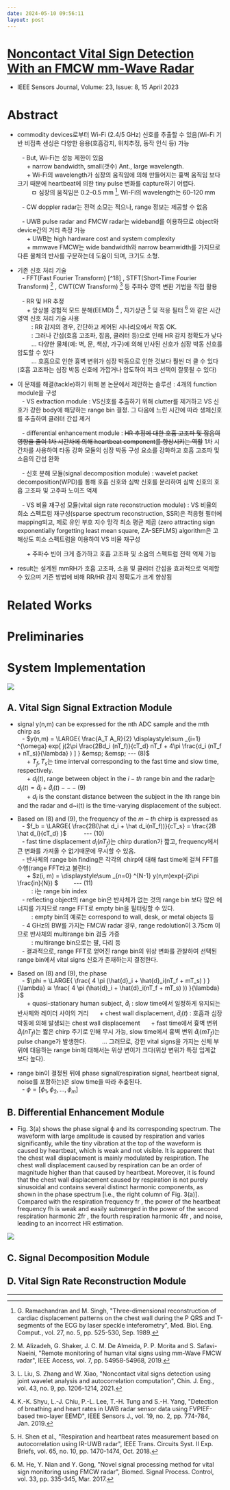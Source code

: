 ```yaml
---
date: 2024-05-10 09:56:11
layout: post
---
```


# [Noncontact Vital Sign Detection With an FMCW mm-Wave Radar](https://ieeexplore.ieee.org/abstract/document/10058900)
- IEEE Sensors Journal, Volume: 23, Issue: 8, 15 April 2023

# Abstract
- commodity devices로부터 Wi-Fi (2.4/5 GHz) 신호를 추출할 수 있음(Wi-Fi 기반 비접촉 센싱은 다양한 응용(호흡감지, 위치추정, 동작 인식 등) 가능
  
  &ensp; - But, Wi-Fi는 성능 제한이 있음  
  &ensp; &ensp; + narrow bandwidth, small(갯수) Ant., large wavelength.  
  &ensp; &ensp; + Wi-Fi의 wavelength가 심장의 움직임에 의해 만들어지는 흉벽 움직임 보다 크기 때문에 heartbeat에 의한 tiny pulse 변화를 capture하기 어렵다.  
  &ensp; &ensp; &ensp; ㅁ 심장의 움직임은 0.2–0.5 mm [^13], Wi-Fi의 wavelength는 60–120 mm
  
  &ensp; - CW doppler radar는 전력 소모는 적으나, range 정보는 제공할 수 없음
  
  &ensp; - UWB pulse radar and FMCW radar는 wideband를 이용하므로 object와 device간의 거리 측정 가능  
  &ensp; &ensp; + UWB는 high hardware cost and system complexity  
  &ensp; &ensp; + mmwave FMCW는 wide bandwidth와 narrow beamwidth를 가지므로 다른 물체의 반사를 구분하는데 도움이 되며, 크기도 소형.
  
- 기존 신호 처리 기술  
  &ensp; - FFT(Fast Fourier Transform) [^18] , STFT(Short-Time Fourier Transform) [^19] , CWT(CW Transform) [^20] 등 주파수 영역 변환 기법을 직접 활용
  
  &ensp; - RR 및 HR 추정  
  &ensp; &ensp; + 앙상블 경험적 모드 분해(EEMD) [^21] , 자기상관 [^22] 및 적응 필터 [^23] 와 같은 시간 영역 신호 처리 기술 사용  
  &ensp; &ensp; &ensp; : RR 감지의 경우, 간단하고 제어된 시나리오에서 작동 OK.  
  &ensp; &ensp; &ensp; : 그러나 간섭(호흡 고조파, 잡음, 클러터 등)으로 인해 HR 감지 정확도가 낮다  
  &ensp; &ensp; &ensp; ... 다양한 물체(예: 벽, 문, 책상, 가구)에 의해 반사된 신호가 심장 박동 신호를 압도할 수 있다  
  &ensp; &ensp; &ensp; ... 호흡으로 인한 흉벽 변위가 심장 박동으로 인한 것보다 훨씬 더 클 수 있다(호흡 고조파는 심장 박동 신호에 가깝거나 압도하여 피크 선택이 잘못될 수 있다)  

- 이 문제를 해결(tackle)하기 위해 본 논문에서 제안하는 솔루션 : 4개의 function module을 구성  
  &ensp; - VS extraction module : VS신호를 추출하기 위해 clutter를 제거하고 VS 신호가 강한 body에 해당하는 range bin 결정. 그 다음에 느린 시간에 따라 생체신호를 추출하여 클러터 간섭 제거
  
  &ensp; - differential enhancement module : ~~HR 추정에 대한 호흡 고조파 및 잡음의 영향을 줄여 1차 시간차에 의해 heartbeat component를 향상시키는 역할~~  1차 시간차를 사용하여 타동 강화 모듈의 심장 박동 구성 요소를 강화하고 호흡 고조파 및 소음의 간섭 완화
  
  &ensp; - 신호 분해 모듈(signal decomposition module) : wavelet packet decomposition(WPD)를 통해 호흡 신호와 심박 신호를 분리하여 심박 신호의 호흡 고조파 및 고주파 노이즈 억제
  
  &ensp; - VS 비율 재구성 모듈(vital sign rate reconstruction module) : VS 비율의 희소 스펙트럼 재구성(sparse spectrum reconstruction, SSR)은 적응형 필터에 mapping되고, 제로 유인 부호 지수 망각 최소 평균 제곱 (zero attracting sign exponentially forgetting least mean square, ZA-SEFLMS) algorithm은 고해상도 희소 스펙트럼을 이용하여 VS 비율 재구성
  
  &ensp; &ensp; + 주파수 빈이 크게 증가하고 호흡 고조파 및 소음의 스펙트럼 전력 억제 가능  
  
- result는 설계된 mmRH가 호흡 고조파, 소음 및 클러터 간섭을 효과적으로 억제할 수 있으며 기존 방법에 비해 RR/HR 감지 정확도가 크게 향상됨  


# Related Works  


# Preliminaries  



# System Implementation  

<img src="https://ieeexplore.ieee.org/mediastore/IEEE/content/media/7361/10102602/10058900/xiao2-3250500-small.gif">

## A. Vital Sign Signal Extraction Module  

- signal y(n,m) can be expressed for the nth ADC sample and the mth chirp as  
  &ensp; - $y(n,m) = \LARGE{ \frac{A_T A_R}{2} \displaystyle\sum _{i=1} ^{\omega} exp[ j(2\pi \frac{2Bd_i (nT_f)}{cT_d} nT_f + 4\pi \frac{d_i (nT_f + nT_s)}{\lambda} ) ] } &emsp; &emsp; --- (8)$  
  &ensp; &ensp; + $T_f, T_s$는 time interval corresponding to the fast time and slow time, respectively.  
  &ensp; &ensp; + $d_i(t)$, range between object in the $i-th$ range bin and the radar는 $d_i (t) = \hat{d}_i + \hat{d}_i(t) --- (9)$   
  &ensp; &ensp; + $d_i$ is the constant distance between the subject in the ith range bin and the radar and d~i(t) is the time-varying displacement of the subject.
  
- Based on (8) and (9), the frequency of the $m-th$ chirp is expressed as  
  &ensp; - $f_b = \LARGE{ \frac{2B(\hat d_i + \hat d_i(nT_f))}{cT_s} = \frac{2B \hat d_i}{cT_d} }$ &emsp; &emsp; --- (10)   
  &ensp; - fast time displacement $d_i(nT_f)$는 chirp duration가 짧고, frequency에서 큰 변화를 가져올 수 없기때문에 무시할 수 있음.  
  &ensp; - 반사체의 range bin finding은 각각의 chirp에 대해 fast time에 걸쳐 FFT를 수행(range FFT라고 불린다)  
  &ensp; &ensp; + $z(i, m) = \displaystyle\sum _{n=0} ^{N-1} y(n,m)exp(-j2\pi \frac{in}{N}) $&emsp; &emsp; --- (11)  
  &ensp; &ensp; &ensp; : i는 range bin index  
  &ensp; - reflecting object의 range bin은 반사체가 없는 것의 range bin 보다 많은 에너지를 가지므로 range FFT로 empty bin을 필터링할 수 있다.  
  &ensp; &ensp; &ensp; : empty bin의 예로는 correspond to wall, desk, or metal objects 등  
  &ensp; - 4 GHz의 BW를 가지는 FMCW radar 경우, range redolution이 3.75cm 이므로 반사체의 multirange bin 검출 가증  
  &ensp; &ensp; &ensp; : multirange bin으로는 팔, 다리 등  
  &ensp; - 결과적으로, range FFT로 얻어진 range bin의 위상 변화를 관찰하여 선택된 range bin에서 vital signs 신호가 존재하는지 결정한다.  
  
- Based on (8) and (9), the phase  
  &ensp; - $\phi = \LARGE{ \frac{ 4 \pi (\hat{d}_i + \hat{d}_i(nT_f + mT_s) ) }{\lambda} ≅ \frac{ 4 \pi (\hat{d}_i + \hat{d}_i(nT_f + mT_s) )) }{\lambda} }$  
  &ensp; &ensp; + quasi-stationary human subject, $\hat{d}_i$ : slow time에서 일정하게 유지되는 반사체와 레이더 사이의 거리
  &ensp; &ensp; + chest wall displacement, $\hat{d}_i (t)$ : 호흡과 심장박동에 의해 발생되는 chest wall displacement
  &ensp; &ensp; + fast time에서 흉벽 변위 $\hat{d}_i (nT_f)$는 짧은 chirp 주기로 인해 무시 가능, slow time에서 흉벽 변위 $\hat{d}_i (mT_f)$는 pulse change가 발생한다. 
  &ensp; &ensp; &ensp; ... 그러므로, 강한 vital signs을 가지는 신체 부위에 대응하는 range bin에 대해서는 위상 변이가 크다(위상 변위가 특정 임계값 보다 높다).  

- range bin이 결정된 뒤에 phase signal(respiration signal, heartbeat signal, noise를 포함하는)은 slow time을 따라 추춮된다.  
  &ensp; - $\phi = [\phi_1, \phi_2, ... , \phi_m]$  
  
## B. Differential Enhancement Module

- Fig. 3(a) shows the phase signal ϕ and its corresponding spectrum. The waveform with large amplitude is caused by respiration and varies significantly, while the tiny vibration at the top of the waveform is caused by heartbeat, which is weak and not visible. It is apparent that the chest wall displacement is mainly modulated by respiration. The chest wall displacement caused by respiration can be an order of magnitude higher than that caused by heartbeat. Moreover, it is found that the chest wall displacement caused by respiration is not purely sinusoidal and contains several distinct harmonic components, as shown in the phase spectrum [i.e., the right column of Fig. 3(a)]. Compared with the respiration frequency fr , the power of the heartbeat frequency fh is weak and easily submerged in the power of the second respiration harmonic 2fr , the fourth respiration harmonic 4fr , and noise, leading to an incorrect HR estimation.

<img src="https://ieeexplore.ieee.org/mediastore/IEEE/content/media/7361/10102602/10058900/xiao3abcd-3250500-small.gif">  

## C. Signal Decomposition Module


## D. Vital Sign Rate Reconstruction Module



--- 


[^13]: G. Ramachandran and M. Singh, "Three-dimensional reconstruction of cardiac displacement patterns on the chest wall during the P QRS and T-segments of the ECG by laser speckle inteferometry", Med. Biol. Eng. Comput., vol. 27, no. 5, pp. 525-530, Sep. 1989.
[^19]: M. Alizadeh, G. Shaker, J. C. M. De Almeida, P. P. Morita and S. Safavi-Naeini, "Remote monitoring of human vital signs using mm-Wave FMCW radar", IEEE Access, vol. 7, pp. 54958-54968, 2019.  
[^20]: L. Liu, S. Zhang and W. Xiao, "Noncontact vital signs detection using joint wavelet analysis and autocorrelation computation", Chin. J. Eng., vol. 43, no. 9, pp. 1206-1214, 2021.  
[^21]: K.-K. Shyu, L.-J. Chiu, P.-L. Lee, T.-H. Tung and S.-H. Yang, "Detection of breathing and heart rates in UWB radar sensor data using FVPIEF-based two-layer EEMD", IEEE Sensors J., vol. 19, no. 2, pp. 774-784, Jan. 2019.  
[^22]:  H. Shen et al., "Respiration and heartbeat rates measurement based on autocorrelation using IR-UWB radar", IEEE Trans. Circuits Syst. II Exp. Briefs, vol. 65, no. 10, pp. 1470-1474, Oct. 2018.  
[^23]: M. He, Y. Nian and Y. Gong, "Novel signal processing method for vital sign monitoring using FMCW radar", Biomed. Signal Process. Control, vol. 33, pp. 335-345, Mar. 2017.  






